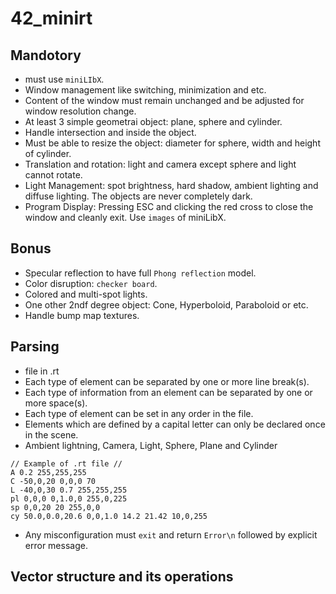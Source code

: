 # 42_minirt

## Mandotory
- must use `miniLIbX`.
- Window management like switching, minimization and etc.
- Content of the window must remain unchanged and be adjusted for window resolution change.
- At least 3 simple geometrai object: plane, sphere and cylinder.
- Handle intersection and inside the object.
- Must be able to resize the object: diameter for sphere, width and height of cylinder.
- Translation and rotation: light and camera except sphere and light cannot rotate.
- Light Management: 
  spot brightness, hard shadow, ambient lighting and diffuse lighting. 
  The objects are never completely dark.
 - Program Display:
  Pressing ESC and clicking the red cross to close the window and cleanly exit.
  Use `images` of miniLibX.
  
 ## Bonus
 - Specular reflection to have full `Phong reflection` model.
 - Color disruption: `checker board`.
 - Colored and multi-spot lights.
 - One other 2ndf degree object: Cone, Hyperboloid, Paraboloid or etc.
 - Handle bump map textures.

## Parsing
- file in .rt
- Each type of element can be separated by one or more line break(s).
- Each type of information from an element can be separated by one or more space(s).
- Each type of element can be set in any order in the file.
- Elements which are defined by a capital letter can only be declared once in the scene.
- Ambient lightning, Camera, Light, Sphere, Plane and Cylinder

```
// Example of .rt file //
A 0.2 255,255,255
C -50,0,20 0,0,0 70
L -40,0,30 0.7 255,255,255
pl 0,0,0 0,1.0,0 255,0,225
sp 0,0,20 20 255,0,0
cy 50.0,0.0,20.6 0,0,1.0 14.2 21.42 10,0,255
```

- Any misconfiguration must `exit` and return `Error\n` followed by explicit error message.  

## Vector structure and its operations

